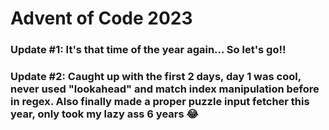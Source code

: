 # Advent of Code 2023

### Update #1: It's that time of the year again... So let's go!!
### Update #2: Caught up with the first 2 days, day 1 was cool, never used "lookahead" and match index manipulation before in regex. Also finally made a proper puzzle input fetcher this year, only took my lazy ass 6 years 😂
